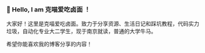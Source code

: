 ### 👋 Hello, I am 克喵爱吃卤面 ！
大家好！这里是克喵爱吃卤面。致力于分享资源、生活日记和踩坑教程，代码实力垃圾，自动化专业大二学生，现于南京就读，普通的大学牛马。

希望你能喜欢我的博客分享的内容！
